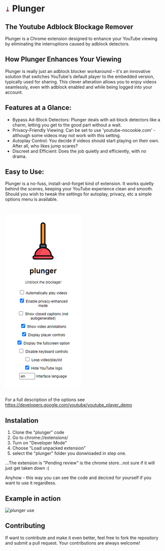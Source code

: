 # ![plunger use](icon16.png) Plunger

## The Youtube Adblock Blockage Remover

Plunger is a Chrome extension designed to enhance your YouTube viewing by eliminating the interruptions caused by adblock detectors.

## How Plunger Enhances Your Viewing

Plunger is really just an adblock blocker workaround – it's an innovative solution that switches YouTube's default player to the embedded version, typically used for sharing. This clever alteration allows you to enjoy videos seamlessly, even with adblock enabled and while being logged into your account.

## Features at a Glance:

* Bypass Ad-Block Detectors: Plunger deals with ad-block detectors like a charm, letting you get to the good part without a wait.
* Privacy-Friendly Viewing: Can be set to use 'youtube-nocookie.com' - although some videos may not work with this setting.
* Autoplay Control: You decide if videos should start playing on their own. After all, who likes jump scares?
* Discreet and Efficient: Does the job quietly and efficiently, with no drama.

## Easy to Use:

Plunger is a no-fuss, install-and-forget kind of extension. It works quietly behind the scenes, keeping your YouTube experience clean and smooth. Should you wish to tweak the settings for autoplay, privacy, etc a simple options menu is available.

# ![plunger settings](plunger-settings.png)

For a full description of the options see https://developers.google.com/youtube/youtube_player_demo

## Instalation

1) Clone the "plunger" code
2) Go to chrome://extensions/
3) Turn on "Developer Mode" 
4) Choose "Load unpacked extension"
5) select the "plunger" folder you donwloaded in step one. 

...The extension is "Pending review" is the chrome store...not sure if it will just get taken down :(
    
Anyhow - this way you can see the code and deciced for yourself if you want to use it regardless.

## Example in action

![plunger use](plunger-use.gif)

## Contributing 

If want to contribute and make it even better, feel free to fork the repository and submit a pull request. Your contributions are always welcome!